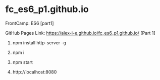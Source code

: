 # fc_es6_p1.github.io
FrontCamp: ES6 [part1]

GitHub Pages Link: https://alex-i-e.github.io/fc_es6_p1.github.io/
[Part 1]
1. npm install http-server -g

2. npm i

3. npm start

4. http://localhost:8080
